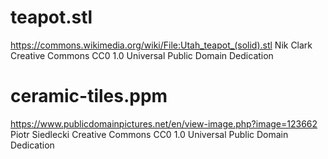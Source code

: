 # teapot.stl

https://commons.wikimedia.org/wiki/File:Utah_teapot_(solid).stl
Nik Clark
Creative Commons CC0 1.0 Universal Public Domain Dedication

# ceramic-tiles.ppm

https://www.publicdomainpictures.net/en/view-image.php?image=123662
Piotr Siedlecki
Creative Commons CC0 1.0 Universal Public Domain Dedication
